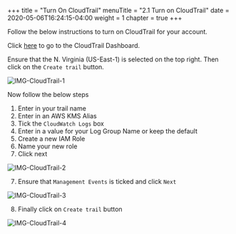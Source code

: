 +++
title = "Turn On CloudTrail"
menuTitle = "2.1 Turn on CloudTrail"
date = 2020-05-06T16:24:15-04:00
weight = 1
chapter = true
+++

Follow the below instructions to turn on CloudTrail for your account.

Click [here](https://console.aws.amazon.com/cloudtrail/home?region=us-east-1#/dashboard) to go to the CloudTrail Dashboard.

Ensure that the N. Virginia (US-East-1) is selected on the top right. Then click on the `Create trail` button.

![IMG-CloudTrail-1](/images/installation/CloudTrail-Step-1.PNG)

Now follow the below steps
1. Enter in your trail name
2. Enter in an AWS KMS Alias
2. Tick the `CloudWatch Logs` box
3. Enter in a value for your Log Group Name or keep the default
4. Create a new IAM Role
5. Name your new role
6. Click next

![IMG-CloudTrail-2](/images/installation/CloudTrail-Step-2.PNG)

7. Ensure that `Management Events` is ticked and click `Next`

![IMG-CloudTrail-3](/images/installation/CloudTrail-Step-3.PNG)

8. Finally click on `Create trail` button

![IMG-CloudTrail-4](/images/installation/CloudTrail-Step-4.PNG)